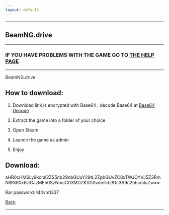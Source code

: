 ```yaml
---
layout: default
---
```


* * *

## BeamNG.drive

* * *

### IF YOU HAVE PROBLEMS WITH THE GAME GO TO [THE HELP PAGE](/games/help.md)

* * *

BeamNG.drive

## How to download:

1. Download link is encrypted with Base64 , decode Base64 at [Base64 Decode](../b64/base64.html)

2. Extract the game into a folder of your choice

3. Open Steam

4. Launch the game as admin

5. Enjoy

## Download:

aHR0cHM6Ly9kcml2ZS5nb29nbGUuY29tL2ZpbGUvZC8xTWJOYVJ5Z3RmNl9NR0x6UGJzMEh0SzNmcC03MDZKVG0vdmlldz91c3A9c2hhcmluZw==

Rar password: M4vm1337

[Back](https://m4vmcvrk.github.io/)

* * *